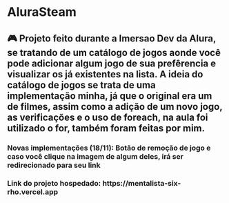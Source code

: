 <h1> AluraSteam </h1>

<h2> 🎮 Projeto feito durante a Imersao Dev da Alura, se tratando de um catálogo de jogos aonde você pode adicionar algum jogo de sua prefêrencia e visualizar os já existentes na lista. A ideia do catálogo de jogos se trata de uma implementação minha, já que o original era um de filmes, assim como a adição de um novo jogo, as verificações e o uso de foreach, na aula foi utilizado o for, também foram feitas por mim. </h2>

<h3> Novas implementações (18/11): Botão de remoção de jogo e caso você clique na imagem de algum deles, irá ser redirecionado para seu link </h3>

<h3> Link do projeto hospedado: https://mentalista-six-rho.vercel.app </h3>
